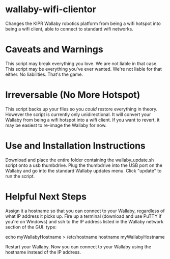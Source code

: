 # wallaby-wifi-clientor
Changes the KIPR Wallaby robotics platform from being a wifi hotspot into being a wifi client, able to connect to standard wifi networks.

# Caveats and Warnings
This script may break everything you love. We are not liable in that case. This script may be everything you've ever wanted. We're not liable for that either. No liabilities. That's the game.

# Irreversable (No More Hotspot)
This script backs up your files so you *could* restore everything in theory. However the script is currently only unidirectional. It will convert your Wallaby from being a wifi hotspot into a wifi client. If you want to revert, it may be easiest to re-image the Wallaby for now.

# Use and Installation Instructions
Download and place the entire folder containing the wallaby_update.sh script onto a usb thumbdrive. Plug the thumbdrive into the USB port on the Wallaby and go into the standard Wallaby updates menu. Click "update" to run the script.

# Helpful Next Steps
Assign it a hostname so that you can connect to your Wallaby, regardless of what IP address it picks up. Fire up a terminal (download and use PuTTY if you're on Windows) and ssh to the IP address listed in the Wallaby network section of the GUI.
type:

echo myWallabyHostname > /etc/hostname
hostname myWallabyHostname

Restart your Wallaby. Now you can connect to your Wallaby using the hostname instead of the IP address.


